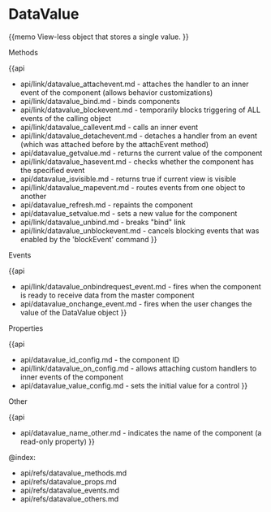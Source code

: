 DataValue 
=============

{{memo View-less object that stores a single value. }}





<div class='h2'>Methods</div>

{{api
- api/link/datavalue_attachevent.md - attaches the handler to an inner event of the component (allows behavior customizations)
- api/link/datavalue_bind.md - binds components
- api/link/datavalue_blockevent.md - temporarily blocks triggering of ALL events of the calling object
- api/link/datavalue_callevent.md - calls an inner event
- api/link/datavalue_detachevent.md - detaches a handler from an event (which was attached before by the attachEvent method)
- api/datavalue_getvalue.md - returns the current value of the component
- api/link/datavalue_hasevent.md - checks whether the component has the specified event
- api/datavalue_isvisible.md - returns true if current view is visible
- api/link/datavalue_mapevent.md - routes events from one object to another
- api/datavalue_refresh.md - repaints the component
- api/datavalue_setvalue.md - sets a new value for the component
- api/link/datavalue_unbind.md - breaks "bind" link
- api/link/datavalue_unblockevent.md - cancels blocking events that was enabled by the 'blockEvent' command
}}


<div class='h2'>Events</div>


{{api
- api/link/datavalue_onbindrequest_event.md - fires when the component is ready to receive data from the master component
- api/datavalue_onchange_event.md - fires when the user changes the value of the DataValue object
}}


<div class='h2'>Properties</div>

{{api
- api/datavalue_id_config.md - the component ID
- api/link/datavalue_on_config.md - allows attaching custom handlers to inner events of the component
- api/datavalue_value_config.md - sets the initial value for a control
}}





<div class='h2'>Other</div>


{{api
- api/datavalue_name_other.md - indicates the name of the component (a read-only property)
}}


@index:
- api/refs/datavalue_methods.md
- api/refs/datavalue_props.md
- api/refs/datavalue_events.md
- api/refs/datavalue_others.md

